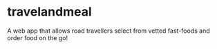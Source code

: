 
# travelandmeal
A web app that allows road travellers select from vetted fast-foods and order food on the go!
